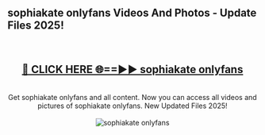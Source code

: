 <h2>sophiakate onlyfans Videos And Photos - Update Files 2025!</h2>
<br>
<div align="center">
<h2><a href="https://linkcuts.com/hfmhzwbr" rel="nofollow">🔴 CLICK HERE 🌐==►► sophiakate onlyfans</a></h2>
<br>
Get sophiakate onlyfans and all content. Now you can access all videos and pictures of sophiakate onlyfans. New Updated Files 2025!
<br>
<br>
<a href="https://linkcuts.com/hfmhzwbr" rel="nofollow" data-target="animated-image.originalLink"><img src="https://i.ibb.co.com/WyWwxjT/player-gif2.gif" alt="sophiakate onlyfans" style="max-width: 100%; display: inline-block;" data-target="animated-image.originalImage"></a>
</div>
<br>